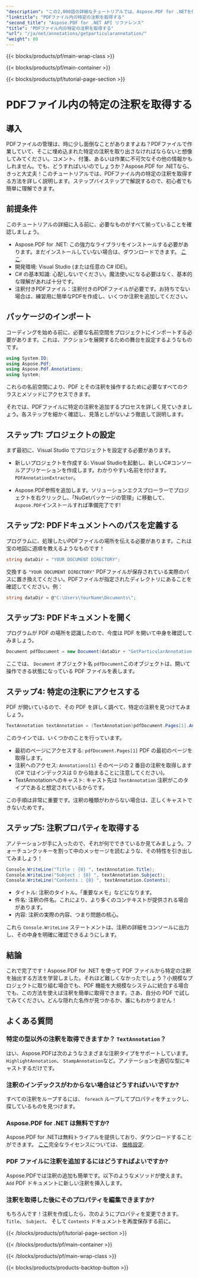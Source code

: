 ```yaml
---
"description": "この2,000語の詳細なチュートリアルでは、Aspose.PDF for .NETを使用してPDFファイルから特定の注釈を抽出する方法を学びます。開発者に最適です。"
"linktitle": "PDFファイル内の特定の注釈を取得する"
"second_title": "Aspose.PDF for .NET API リファレンス"
"title": "PDFファイル内の特定の注釈を取得する"
"url": "/ja/net/annotations/getparticularannotation/"
"weight": 80
---
```


{{< blocks/products/pf/main-wrap-class >}}

{{< blocks/products/pf/main-container >}}

{{< blocks/products/pf/tutorial-page-section >}}

# PDFファイル内の特定の注釈を取得する

## 導入

PDFファイルの管理は、時に少し面倒なことがありますよね？PDFファイルで作業していて、そこに埋め込まれた特定の注釈を取り出さなければならないと想像してみてください。コメント、付箋、あるいは作業に不可欠なその他の情報かもしれません。でも、どうすればいいのでしょうか？Aspose.PDF for .NETなら、きっと大丈夫！このチュートリアルでは、PDFファイル内の特定の注釈を取得する方法を詳しく説明します。ステップバイステップで解説するので、初心者でも簡単に理解できます。

## 前提条件

このチュートリアルの詳細に入る前に、必要なものがすべて揃っていることを確認しましょう。

- Aspose.PDF for .NET: この強力なライブラリをインストールする必要があります。まだインストールしていない場合は、ダウンロードできます。 [ここ](https://releases。aspose.com/pdf/net/).
- 開発環境: Visual Studio (または任意の C# IDE)。
- C# の基本知識: 心配しないでください。魔法使いになる必要はなく、基本的な理解があれば十分です。
- 注釈付きPDFファイル：注釈付きのPDFファイルが必要です。お持ちでない場合は、練習用に簡単なPDFを作成し、いくつか注釈を追加してください。

## パッケージのインポート

コーディングを始める前に、必要な名前空間をプロジェクトにインポートする必要があります。これは、アクションを展開するための舞台を設定するようなものです。

```csharp
using System.IO;
using Aspose.Pdf;
using Aspose.Pdf.Annotations;
using System;
```

これらの名前空間により、PDF とその注釈を操作するために必要なすべてのクラスとメソッドにアクセスできます。

それでは、PDFファイルに特定の注釈を追加するプロセスを詳しく見ていきましょう。各ステップを細かく確認し、見落としがないよう徹底して説明します。

## ステップ1: プロジェクトの設定

まず最初に、Visual Studio でプロジェクトを設定する必要があります。 

- 新しいプロジェクトを作成する: Visual Studioを起動し、新しいC#コンソールアプリケーションを作成します。わかりやすい名前を付けます。 `PDFAnnotationExtractor`。
  
- Aspose.PDF参照を追加します。ソリューションエクスプローラーでプロジェクトを右クリックし、「NuGetパッケージの管理」に移動して、 `Aspose.PDF`インストールすれば準備完了です!

## ステップ2: PDFドキュメントへのパスを定義する

プログラムに、処理したいPDFファイルの場所を伝える必要があります。これは宝の地図に道順を教えるようなものです！

```csharp
string dataDir = "YOUR DOCUMENT DIRECTORY";
```

交換する `"YOUR DOCUMENT DIRECTORY"` PDFファイルが保存されている実際のパスに置き換えてください。PDFファイルが指定されたディレクトリにあることを確認してください。例：

```csharp
string dataDir = @"C:\Users\YourName\Documents\";
```

## ステップ3: PDFドキュメントを開く

プログラムが PDF の場所を認識したので、今度は PDF を開いて中身を確認してみましょう。

```csharp
Document pdfDocument = new Document(dataDir + "GetParticularAnnotation.pdf");
```

ここでは、 `Document` オブジェクト名 `pdfDocument`このオブジェクトは、開いて操作できる状態になっている PDF ファイルを表します。

## ステップ4: 特定の注釈にアクセスする

PDF が開いているので、その PDF を詳しく調べて、特定の注釈を見つけてみましょう。

```csharp
TextAnnotation textAnnotation = (TextAnnotation)pdfDocument.Pages[1].Annotations[1];
```

このラインでは、いくつかのことを行っています。
- 最初のページにアクセスする: `pdfDocument.Pages[1]` PDF の最初のページを取得します。
- 注釈へのアクセス: `Annotations[1]` そのページの 2 番目の注釈を取得します (C# ではインデックスは 0 から始まることに注意してください)。
- TextAnnotationへのキャスト: キャスト先は `TextAnnotation` 注釈がこのタイプであると想定されているからです。

この手順は非常に重要です。注釈の種類がわからない場合は、正しくキャストできないためです。

## ステップ5: 注釈プロパティを取得する

アノテーションが手に入ったので、それが何でできているか見てみましょう。フォーチュンクッキーを割って中のメッセージを読むような、その特性を引き出してみましょう！

```csharp
Console.WriteLine("Title : {0} ", textAnnotation.Title);
Console.WriteLine("Subject : {0} ", textAnnotation.Subject);
Console.WriteLine("Contents : {0} ", textAnnotation.Contents);
```

- タイトル: 注釈のタイトル。「重要なメモ」などになります。
- 件名: 注釈の件名。これにより、より多くのコンテキストが提供される場合があります。
- 内容: 注釈の実際の内容、つまり問題の核心。

これら `Console.WriteLine` ステートメントは、注釈の詳細をコンソールに出力し、その中身を明確に確認できるようにします。

## 結論

これで完了です！Aspose.PDF for .NET を使って PDF ファイルから特定の注釈を抽出する方法を学習しました。それほど難しくなかったでしょう？小規模なプロジェクトに取り組む場合でも、PDF 機能を大規模なシステムに統合する場合でも、この方法を使えば注釈を簡単に取得できます。さあ、自分の PDF で試してみてください。どんな隠れた名作が見つかるか、誰にもわかりません！

## よくある質問

### 特定の型以外の注釈を取得できますか？ `TextAnnotation`？  
はい、Aspose.PDFは次のようなさまざまな注釈タイプをサポートしています。 `HighlightAnnotation`、 `StampAnnotation`など。アノテーションを適切な型にキャストするだけです。

### 注釈のインデックスがわからない場合はどうすればいいですか?  
すべての注釈をループするには、 `foreach` ループしてプロパティをチェックし、探しているものを見つけます。

### Aspose.PDF for .NET は無料ですか?  
Aspose.PDF for .NETは無料トライアルを提供しており、ダウンロードすることができます。 [ここ](https://releases.aspose.com/)完全なライセンスについては、 [価格設定](https://purchase。aspose.com/buy).

### PDF ファイルに注釈を追加するにはどうすればよいですか?  
Aspose.PDFでは注釈の追加も簡単です。以下のようなメソッドが使えます。 `Add` PDF ドキュメントに新しい注釈を挿入します。

### 注釈を取得した後にそのプロパティを編集できますか?  
もちろんです！注釈を作成したら、次のようにプロパティを変更できます。 `Title`、 `Subject`、 そして `Contents` ドキュメントを再度保存する前に。

{{< /blocks/products/pf/tutorial-page-section >}}

{{< /blocks/products/pf/main-container >}}

{{< /blocks/products/pf/main-wrap-class >}}

{{< blocks/products/products-backtop-button >}}